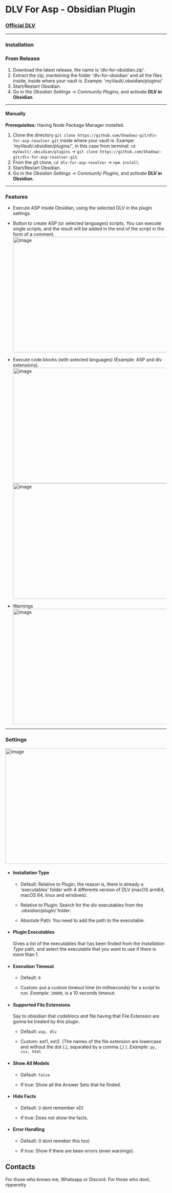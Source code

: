 # DLV For Asp - Obsidian Plugin

### [Official DLV](https://dlv.demacs.unical.it/home)

---

### Installation
### From Release
1. Download the latest release, the name is 'dlv-for-obsidian.zip'.
2. Extract the zip, manteining the folder 'dlv-for-obsidian' and all the files inside, inside where your vault is.  Exampe: 'myVault/.obsidian/plugins/'
3. Start/Restart Obsidian.
4. Go in the *Obsidian Settings* -> *Community Plugins*, and activate **DLV in Obsidian**.

----

#### Manually

**Prerequisites:** Having Node Package Manager installed.

1. Clone the directory `git clone https://github.com/Shadowz-git/dlv-for-asp-resolver.git` inside where your vault is. 
  Exampe: *'myVault/.obsidian/plugins/'*, in this case from terminal: `cd myVault/.obsidian/plugins` -> `git clone https://github.com/Shadowz-git/dlv-for-asp-resolver.git`.
2. From the git clone, `cd dlv-for-asp-resolver` -> `npm install`.
3. Start/Restart Obsidian.
4. Go in the *Obsidian Settings* -> *Community Plugins*, and activate **DLV in Obsidian**.

---

### Features
- Execute ASP inside Obsidian, using the selected DLV in the plugin settings.
- Button to create ASP (or selected languages) scripts. You can execute single scripts, and the result will be added in the end of the script in the form of a comment.
  <img width="540" height="360" alt="image" src="https://github.com/user-attachments/assets/cc3cdeb2-211e-4083-a130-2757044409b9" />

- Execute code blocks (with selected languages) (Example: ASP and dlv extensions).
  <img width="1070" height="360" alt="image" src="https://github.com/user-attachments/assets/24559210-bebe-4430-ab0f-fbad50ce25df" />
  <img width="1070" height="360" alt="image" src="https://github.com/user-attachments/assets/eea3035a-4f13-4047-ac02-725e6dab0efb" />

- Warnings
  <img width="1070" height="360" alt="image" src="https://github.com/user-attachments/assets/bdb0d474-3f7f-4f29-bf02-4c9625636ddb" />


---

### Settings
<img width="540" height="360" alt="image" src="https://github.com/user-attachments/assets/2fec748f-465b-4666-8456-98aba5d3c2cc" />

- #### Installation Type
  - Default: Relative to Plugin, the reason is, there is already a 'executables' folder with 4 differents version of DLV (macOS arm64, macOS 64, linux and windows).

  - Relative to Plugin: Search for the dlv executables from the *.obsidian/plugin/* folder.
  - Absolute Path: You need to add the path to the executable.

- #### Plugin Executables
  Gives a list of the executables that has been finded from the *Installation Type* path, and select the executable that you want to use if there is more than 1.

- #### Execution Timeout
  - Default: `0`

  - Custom: put a custom timeout time (in milliseconds) for a script to run. *Example:* `10000`, is a 10 seconds timeout.

- #### Supported File Extensions
  Say to obisidian that codeblocs and file having that File Extension are gonna be treated by this plugin.

  - Default: `asp, dlv`

  - Custom: ext1, ext2. (The names of the file extension are lowercase and without the dot (.), separated by a comma (,) ). *Example:* `py, css, html`

- #### Show All Models
  - Default: `false`

  - If true: Show all the Answer Sets that he finded.

- #### Hide Facts
  - Default: (i dont remember xD)

  - If true: Does not show the facts.

- #### Error Handling
  - Default: (I dont remeber this too)

  - If true: Show if there are been errors (even warnings).

## Contacts
For those who knows me, Whatsapp or Discord. For those who dont, ripperotty
